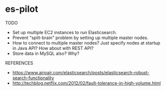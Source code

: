 # es-pilot
TODO
* Set up multiple EC2 instances to run Elasticsearch.
* Prevent "split-brain" problem by setting up multiple master nodes.
* How to connect to multiple master nodes?  Just specify nodes at startup in Java API?  How about with REST API?
* Store data in MySQL also?  Why?

REFERENCES
* https://www.airpair.com/elasticsearch/posts/elasticsearch-robust-search-functionality
* http://techblog.netflix.com/2012/02/fault-tolerance-in-high-volume.html
